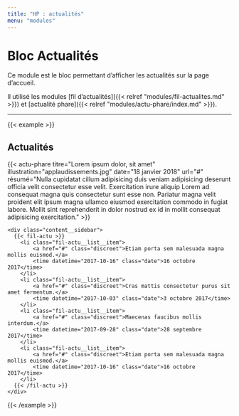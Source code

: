 ```yaml
---
title: "HP : actualités"
menu: "modules"
---
```


# Bloc Actualités

Ce module est le bloc permettant d’afficher les actualités sur la page d’accueil.

Il utilisé les modules [fil d’actualités]({{< relref "modules/fil-actualites.md" >}}) et [actualité phare]({{< relref "modules/actu-phare/index.md" >}}).

---

{{< example >}}
<section class="content content--2-cols" aria-labelledby="news-title">
  <h2 class="separation separation--primary" id="news-title">Actualités</h2>

  <div class="content__wrapper">
    <div class="content__main">
      {{< actu-phare
        titre="Lorem ipsum dolor, sit amet"
        illustration="applaudissements.jpg"
        date="18 janvier 2018"
        url="#"
        résumé="Nulla cupidatat cillum adipisicing duis veniam adipisicing deserunt officia velit consectetur esse velit. Exercitation irure aliquip Lorem ad consequat magna quis consectetur sunt esse non. Pariatur magna velit proident elit ipsum magna ullamco eiusmod exercitation commodo in fugiat labore. Mollit sint reprehenderit in dolor nostrud ex id in mollit consequat adipisicing exercitation."
      >}}
    </div>

    <div class="content__sidebar">
      {{< fil-actu >}}
        <li class="fil-actu__list__item">
            <a href="#" class="discreet">Etiam porta sem malesuada magna mollis euismod.</a>
            <time datetime="2017-10-16" class="date">16 octobre 2017</time>
        </li>
        <li class="fil-actu__list__item">
            <a href="#" class="discreet">Cras mattis consectetur purus sit amet fermentum.</a>
            <time datetime="2017-10-03" class="date">3 octobre 2017</time>
        </li>
        <li class="fil-actu__list__item">
            <a href="#" class="discreet">Maecenas faucibus mollis interdum.</a>
            <time datetime="2017-09-28" class="date">28 septembre 2017</time>
        </li>
        <li class="fil-actu__list__item">
            <a href="#" class="discreet">Etiam porta sem malesuada magna mollis euismod.</a>
            <time datetime="2017-10-16" class="date">16 octobre 2017</time>
        </li>
      {{< /fil-actu >}}
    </div>
  </div>
</section>
{{< /example >}}
